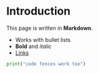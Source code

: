 # Introduction

This page is written in **Markdown**.

- Works with bullet lists
- **Bold** and *italic*
- [Links](https://github.com)

```python
print("code fences work too")
